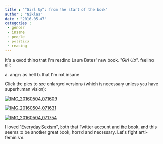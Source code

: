 ```yaml
---
title : "“Girl Up”: from the start of the book"
author : "Niklas"
date : "2016-05-07"
categories : 
 - gender
 - insane
 - people
 - politics
 - reading
---
```


It's a good thing that I'm reading [Laura Bates](https://en.wikipedia.org/wiki/Laura_Bates)' new book, "[_Girl Up_](https://www.goodreads.com/book/show/28434176-girl-up)", feeling all:

a. angry as hell b. that I'm not insane

Click the pics to see enlarged versions (which is necessary unless you have superhuman vision):

[![IMG_20160504_071609](https://niklasblog.com/wp-content/IMG_20160504_071609-795x1024.jpg)](https://niklasblog.com/wp-content/IMG_20160504_071609.jpg)

[![IMG_20160504_071631](https://niklasblog.com/wp-content/IMG_20160504_071631-1024x876.jpg)](https://niklasblog.com/wp-content/IMG_20160504_071631.jpg)

[![IMG_20160504_071754](https://niklasblog.com/wp-content/IMG_20160504_071754-1024x855.jpg)](https://niklasblog.com/wp-content/IMG_20160504_071754.jpg)

I loved "[Everyday Sexism](https://twitter.com/everydaysexism)", both that Twitter account and [the book](https://www.goodreads.com/book/show/21251323-everyday-sexism), and this seems to be another great book, horrid and necessary. Let's fight anti-feminism.
